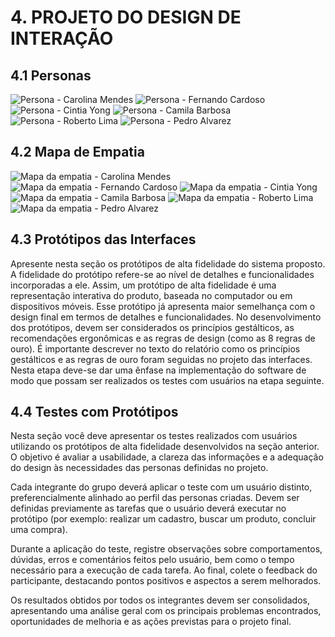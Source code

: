 # 4. PROJETO DO DESIGN DE INTERAÇÃO

## 4.1 Personas
  ![Persona - Carolina Mendes](assets/persona_carolina.png)
  ![Persona - Fernando Cardoso](assets/persona_fernando.png)
  ![Persona - Cintia Yong](assets/persona_cintia.png)
  ![Persona - Camila Barbosa](assets/persona_camila.png)
  ![Persona - Roberto Lima](assets/persona_roberto.png)
  ![Persona - Pedro Alvarez](assets/persona_pedro.png)

## 4.2 Mapa de Empatia
  ![Mapa da empatia - Carolina Mendes](assets/mapa_carolina.png)
  ![Mapa da empatia - Fernando Cardoso](assets/mapa_fernando.png)
  ![Mapa da empatia - Cintia Yong](assets/mapa_cintia.png)
  ![Mapa da empatia - Camila Barbosa](assets/mapa_camila.png)
  ![Mapa da empatia - Roberto Lima](assets/mapa_roberto.png)
  ![Mapa da empatia - Pedro Alvarez](assets/mapa_pedro.png)

## 4.3 Protótipos das Interfaces
Apresente nesta seção os protótipos de alta fidelidade do sistema proposto. A fidelidade do protótipo refere-se ao nível de detalhes e funcionalidades incorporadas a ele. Assim, um protótipo de alta fidelidade é uma representação interativa do produto, baseada no computador ou em dispositivos móveis. Esse protótipo já apresenta maior semelhança com o design final em termos de detalhes e funcionalidades. No desenvolvimento dos protótipos, devem ser considerados os princípios gestálticos, as recomendações ergonômicas e as regras de design (como as 8 regras de ouro). É importante descrever no texto do relatório como os princípios gestálticos e as regras de ouro foram seguidas no projeto das interfaces. Nesta etapa deve-se dar uma ênfase na implementação do software de modo que possam ser realizados os testes com usuários na etapa seguinte.

## 4.4 Testes com Protótipos
Nesta seção você deve apresentar os testes realizados com usuários utilizando os protótipos de alta fidelidade desenvolvidos na seção anterior. O objetivo é avaliar a usabilidade, a clareza das informações e a adequação do design às necessidades das personas definidas no projeto.

Cada integrante do grupo deverá aplicar o teste com um usuário distinto, preferencialmente alinhado ao perfil das personas criadas. Devem ser definidas previamente as tarefas que o usuário deverá executar no protótipo (por exemplo: realizar um cadastro, buscar um produto, concluir uma compra).

Durante a aplicação do teste, registre observações sobre comportamentos, dúvidas, erros e comentários feitos pelo usuário, bem como o tempo necessário para a execução de cada tarefa. Ao final, colete o feedback do participante, destacando pontos positivos e aspectos a serem melhorados.

Os resultados obtidos por todos os integrantes devem ser consolidados, apresentando uma análise geral com os principais problemas encontrados, oportunidades de melhoria e as ações previstas para o projeto final. 
